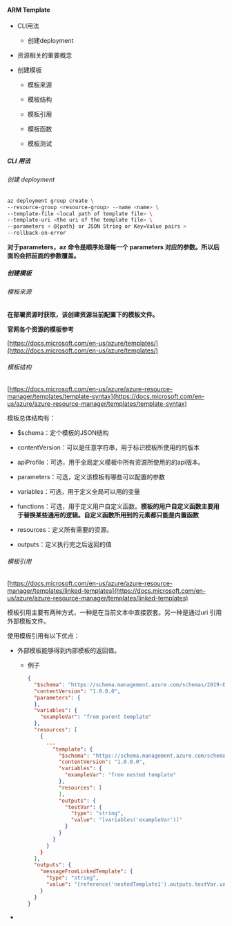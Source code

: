 #### ARM Template

- CLI用法
  
  - 创建deployment

- 资源相关的重要概念

- 创建模板
  
  - 模板来源
  
  - 模板结构
  
  - 模板引用
  
  - 模板函数
  
  - 模板测试



##### CLI 用法

###### 创建 deployment

```bash
az deployment group create \
--resource-group <resource-group> --name <name> \
--template-file <local path of template file> \
--template-uri <the uri of the template file> \
--parameters < @{path} or JSON String or Key=Value pairs >
--rollback-on-error 

```

**对于parameters，az 命令是顺序处理每一个 parameters 对应的参数。所以后面的会把前面的参数覆盖。**



##### 创建模板

###### 模板来源

**在部署资源时获取，该创建资源当前配置下的模板文件。**



**官网各个资源的模板参考**

[https://docs.microsoft.com/en-us/azure/templates/](https://docs.microsoft.com/en-us/azure/templates/)



###### 模板结构

[https://docs.microsoft.com/en-us/azure/azure-resource-manager/templates/template-syntax](https://docs.microsoft.com/en-us/azure/azure-resource-manager/templates/template-syntax)

模板总体结构有：

- \$schema：定个模板的JSON结构

- contentVersion：可以是任意字符串，用于标识模板所使用的的版本

- apiProfile：可选，用于全局定义模板中所有资源所使用的的api版本。

- parameters：可选，定义该模板有哪些可以配置的参数

- variables：可选，用于定义全局可以用的变量

- functions：可选，用于定义用户自定义函数。**模板的用户自定义函数主要用于替换某些通用的逻辑。自定义函数所用到的元素都只能是内置函数**

- resources：定义所有需要的资源。

- outputs：定义执行完之后返回的值





###### 模板引用

[https://docs.microsoft.com/en-us/azure/azure-resource-manager/templates/linked-templates](https://docs.microsoft.com/en-us/azure/azure-resource-manager/templates/linked-templates)

模板引用主要有两种方式，一种是在当前文本中直接嵌套。另一种是通过uri 引用外部模板文件。

使用模板引用有以下优点：

- 外部模板能够得到内部模板的返回值。
  
  - 例子
    
    ```json
    {
      "$schema": "https://schema.management.azure.com/schemas/2019-04-01/deploymentTemplate.json#",
      "contentVersion": "1.0.0.0",
      "parameters": {
      },
      "variables": {
        "exampleVar": "from parent template"
      },
      "resources": [
        {
          ...
            "template": {
              "$schema": "https://schema.management.azure.com/schemas/2015-01-01/deploymentTemplate.json#",
              "contentVersion": "1.0.0.0",
              "variables": {
                "exampleVar": "from nested template"
              },
              "resources": [
              ],
              "outputs": {
                "testVar": {
                  "type": "string",
                  "value": "[variables('exampleVar')]"
                }
              }
            }
          }
        }
      ],
      "outputs": {
        "messageFromLinkedTemplate": {
          "type": "string",
          "value": "[reference('nestedTemplate1').outputs.testVar.value]"
        }
      }
    }
    ```

- 

